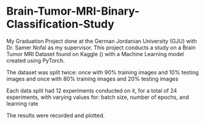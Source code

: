 # Brain-Tumor-MRI-Binary-Classification-Study
My Graduation Project done at the German Jordanian University (GJU) with Dr. Samer Nofal as my supervisor.
This project conducts a study on a Brain Tumor MRI Dataset found on Kaggle () with a Machine Learning model created using PyTorch.

The dataset was split twice: once with 90% training images and 10% testing images
and once with 80% training images and 20% testing images

Each data split had 12 experiments conducted on it, for a total of 24 experiments, with varying values for: batch size, number of epochs, and learning rate

The results were recorded and plotted.
